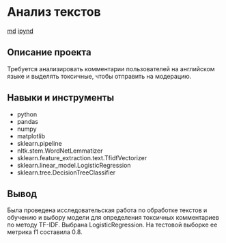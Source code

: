 # Анализ текстов
[md](https://github.com/hundeadove/Portfolio/blob/main/Text%20Analysis/Text%20analysis.md) 
[ipynd](https://github.com/hundeadove/Portfolio/blob/main/Text%20Analysis/Text%20analysis.ipynb)


## Описание проекта
Требуется анализировать комментарии пользователей на английском языке и выделять токсичные, чтобы отправить на модерацию.

## Навыки и инструменты
* python 
* pandas
* numpy
* matplotlib
* sklearn.pipeline
* nltk.stem.WordNetLemmatizer
* sklearn.feature_extraction.text.TfidfVectorizer
* sklearn.linear_model.LogisticRegression
* sklearn.tree.DecisionTreeClassifier

## Вывод
Была проведена исследовательская работа по обработке текстов и обучению и выбору модели для определения токсичных комментариев по методу TF-IDF. Выбрана LogisticRegression. На тестовой выборке ее метрика f1  составила 0.8.
